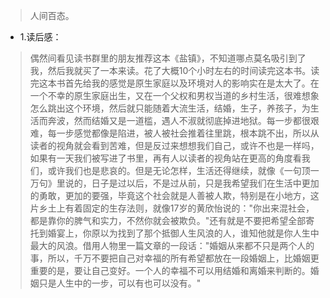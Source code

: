 >人间百态。

- 1.读后感：

>偶然间看见读书群里的朋友推荐这本《盐镇》，不知道哪点莫名吸引到了我，然后我就买了一本来读。花了大概10个小时左右的时间读完这本书。读完这本书首先给我的感觉是原生家庭以及环境对人的影响实在是太大了。在一个不幸的原生家庭出生，又在一个父权和男权当道的乡村生活，很难想象怎么跳出这个环境，然后就只能随着大流生活，结婚，生子，养孩子，为生活而奔波，然而结婚又是一道槛，遇人不淑就彻底掉进地狱。每一步都很艰难，每一步感觉都像是陷进，被人被社会推着往里跳，根本跳不出，所以从读者的视角就会看到苦难，但是反过来想想我们自己，或许不也是一样吗，如果有一天我们被写进了书里，再有人以读者的视角站在更高的角度看我们，或许我们也是悲哀的。但是无论怎样，生活还得继续，就像《一句顶一万句》里说的，日子是过以后，不是过从前，只是我希望我们在生活中更加的勇敢，更加的要强，毕竟这个社会就是人善被人欺，特别是在小地方，这片乡土上有着固定的生存法则，就像17岁的黄欣怡说的："你出来混社会，都是靠你的脾气和实力，不然你就会被欺负。"还有就是不要把希望全部寄托到婚宴上，你原以为找到了那个抵御人生风浪的人，谁知他就是你人生中最大的风浪。借用人物里一篇文章的一段话："婚姻从来都不只是两个人的事，所以，千万不要把自己对幸福的所有希望都放在一段婚姻上，比婚姻更重要的是，要让自己变好。一个人的幸福不可以用结婚和离婚来判断的。婚姻只是人生中的一步，可以有也可以没有。"
